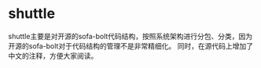 # shuttle
shuttle主要是对开源的sofa-bolt代码结构，按照系统架构进行分包、分类，因为开源的sofa-bolt对于代码结构的管理不是非常精细化。
同时，在源代码上增加了中文的注释，方便大家阅读。
